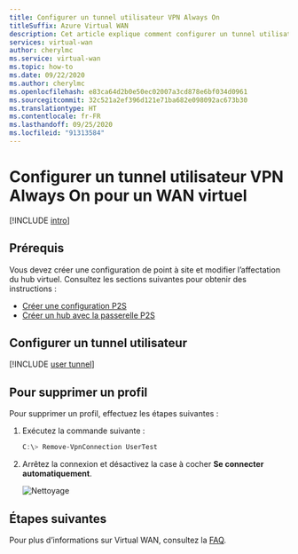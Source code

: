 ```yaml
---
title: Configurer un tunnel utilisateur VPN Always On
titleSuffix: Azure Virtual WAN
description: Cet article explique comment configurer un tunnel utilisateur VPN Always On pour votre WAN virtuel
services: virtual-wan
author: cherylmc
ms.service: virtual-wan
ms.topic: how-to
ms.date: 09/22/2020
ms.author: cherylmc
ms.openlocfilehash: e83ca64d2b0e50ec02007a3cd878e6bf034d0961
ms.sourcegitcommit: 32c521a2ef396d121e71ba682e098092ac673b30
ms.translationtype: HT
ms.contentlocale: fr-FR
ms.lasthandoff: 09/25/2020
ms.locfileid: "91313584"
---
```

# <a name="configure-an-always-on-vpn-user-tunnel-for-virtual-wan"></a>Configurer un tunnel utilisateur VPN Always On pour un WAN virtuel

[!INCLUDE [intro](../../includes/vpn-gateway-vwan-always-on-intro.md)]

## <a name="prerequisites"></a>Prérequis

Vous devez créer une configuration de point à site et modifier l’affectation du hub virtuel. Consultez les sections suivantes pour obtenir des instructions :

* [Créer une configuration P2S](virtual-wan-point-to-site-portal.md#p2sconfig)
* [Créer un hub avec la passerelle P2S](virtual-wan-point-to-site-portal.md#hub)

## <a name="configure-a-user-tunnel"></a>Configurer un tunnel utilisateur

[!INCLUDE [user tunnel](../../includes/vpn-gateway-vwan-always-on-user.md)]

## <a name="to-remove-a-profile"></a>Pour supprimer un profil

Pour supprimer un profil, effectuez les étapes suivantes :

1. Exécutez la commande suivante :

   ```powershell
   C:\> Remove-VpnConnection UserTest  
   ```

1. Arrêtez la connexion et désactivez la case à cocher **Se connecter automatiquement**.

   ![Nettoyage](./media/howto-always-on-user-tunnel/disconnect.jpg)

## <a name="next-steps"></a>Étapes suivantes

Pour plus d’informations sur Virtual WAN, consultez la [FAQ](virtual-wan-faq.md).
